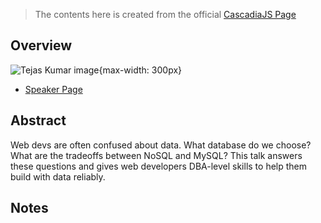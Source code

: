 > The contents here is created from the official [CascadiaJS Page](https://2022.cascadiajs.com/speakers/tejas-kumar)

## Overview

![Tejas Kumar image](https://create-4jr.begin.app/_static/2022/tejas-kumar.jpg){max-width: 300px}
- [Speaker Page](https://2022.cascadiajs.com/speakers/tejas-kumar)

## Abstract

Web devs are often confused about data. What database do we choose? What are the tradeoffs between NoSQL and MySQL? This talk answers these questions and gives web developers DBA-level skills to help them build with data reliably.

## Notes